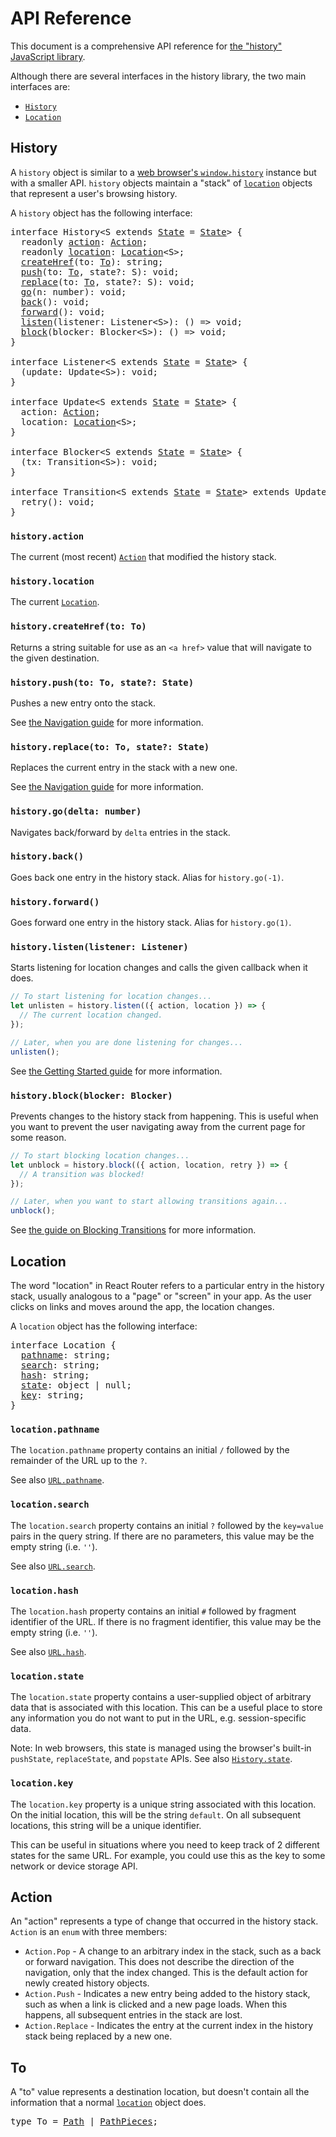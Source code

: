 # API Reference

This document is a comprehensive API reference for [the "history" JavaScript
library](https://github.com/ReactTraining/history).

Although there are several interfaces in the history library, the two main
interfaces are:

- [`History`](#history)
- [`Location`](#location)

## History

A `history` object is similar to a [web browser's
`window.history`](https://developer.mozilla.org/en-US/docs/Web/API/Window/history)
instance but with a smaller API. `history` objects maintain a "stack" of
[`location`](#location) objects that represent a user's browsing history.

A `history` object has the following interface:

<pre>
interface History&lt;S extends <a href="https://github.com/ReactTraining/history/blob/0f992736/packages/history/index.ts#L61">State</a> = <a href="https://github.com/ReactTraining/history/blob/0f992736/packages/history/index.ts#L61">State</a>&gt; {
  readonly <a href="#historyaction">action</a>: <a href="#action">Action</a>;
  readonly <a href="#historylocation">location</a>: <a href="#location">Location</a>&lt;S&gt;;
  <a href="#historycreatehrefto-to">createHref</a>(to: <a href="#to">To</a>): string;
  <a href="#historypushto-to-state-state">push</a>(to: <a href="#to">To</a>, state?: S): void;
  <a href="#historyreplaceto-to-state-state">replace</a>(to: <a href="#to">To</a>, state?: S): void;
  <a href="#historygodelta">go</a>(n: number): void;
  <a href="#historyback">back</a>(): void;
  <a href="#historyforward">forward</a>(): void;
  <a href="#historylistenlistener-listener">listen</a>(listener: Listener&lt;S&gt;): () => void;
  <a href="#historyblockblocker-blocker">block</a>(blocker: Blocker&lt;S&gt;): () => void;
}

interface Listener&lt;S extends <a href="https://github.com/ReactTraining/history/blob/0f992736/packages/history/index.ts#L61">State</a> = <a href="https://github.com/ReactTraining/history/blob/0f992736/packages/history/index.ts#L61">State</a>&gt; {
  (update: Update&lt;S&gt;): void;
}

interface Update&lt;S extends <a href="https://github.com/ReactTraining/history/blob/0f992736/packages/history/index.ts#L61">State</a> = <a href="https://github.com/ReactTraining/history/blob/0f992736/packages/history/index.ts#L61">State</a>&gt; {
  action: <a href="#action">Action</a>;
  location: <a href="#location">Location</a>&lt;S&gt;;
}

interface Blocker&lt;S extends <a href="https://github.com/ReactTraining/history/blob/0f992736/packages/history/index.ts#L61">State</a> = <a href="https://github.com/ReactTraining/history/blob/0f992736/packages/history/index.ts#L61">State</a>&gt; {
  (tx: Transition&lt;S&gt;): void;
}

interface Transition&lt;S extends <a href="https://github.com/ReactTraining/history/blob/0f992736/packages/history/index.ts#L61">State</a> = <a href="https://github.com/ReactTraining/history/blob/0f992736/packages/history/index.ts#L61">State</a>&gt; extends Update&lt;S&gt; {
  retry(): void;
}
</pre>

### `history.action`

The current (most recent) [`Action`](#action) that modified the history stack.

### `history.location`

The current [`Location`](#location).

### `history.createHref(to: To)`

Returns a string suitable for use as an `<a href>` value that will navigate to
the given destination.

### `history.push(to: To, state?: State)`

Pushes a new entry onto the stack.

See [the Navigation guide](navigation.md) for more information.

### `history.replace(to: To, state?: State)`

Replaces the current entry in the stack with a new one.

See [the Navigation guide](navigation.md) for more information.

### `history.go(delta: number)`

Navigates back/forward by `delta` entries in the stack.

### `history.back()`

Goes back one entry in the history stack. Alias for `history.go(-1)`.

### `history.forward()`

Goes forward one entry in the history stack. Alias for `history.go(1)`.

### `history.listen(listener: Listener)`

Starts listening for location changes and calls the given callback when it does.

```js
// To start listening for location changes...
let unlisten = history.listen(({ action, location }) => {
  // The current location changed.
});

// Later, when you are done listening for changes...
unlisten();
```

See [the Getting Started guide](getting-started.md#listening) for more
information.

### `history.block(blocker: Blocker)`

Prevents changes to the history stack from happening. This is useful when you
want to prevent the user navigating away from the current page for some reason.

```js
// To start blocking location changes...
let unblock = history.block(({ action, location, retry }) => {
  // A transition was blocked!
});

// Later, when you want to start allowing transitions again...
unblock();
```

See [the guide on Blocking Transitions](blocking-transitions.md) for more
information.

## Location

The word "location" in React Router refers to a particular entry in the history
stack, usually analogous to a "page" or "screen" in your app. As the user clicks
on links and moves around the app, the location changes.

A `location` object has the following interface:

<pre>
interface Location {
  <a href="#locationpathname" title="location.pathname">pathname</a>: string;
  <a href="#locationsearch" title="location.search">search</a>: string;
  <a href="#locationhash" title="location.hash">hash</a>: string;
  <a href="#locationstate" title="location.state">state</a>: object | null;
  <a href="#locationkey" title="location.key">key</a>: string;
}
</pre>

### `location.pathname`

The `location.pathname` property contains an initial `/` followed by the
remainder of the URL up to the `?`.

See also [`URL.pathname`](https://developer.mozilla.org/en-US/docs/Web/API/URL/pathname).

### `location.search`

The `location.search` property contains an initial `?` followed by the
`key=value` pairs in the query string. If there are no parameters, this value
may be the empty string (i.e. `''`).

See also [`URL.search`](https://developer.mozilla.org/en-US/docs/Web/API/URL/search).

### `location.hash`

The `location.hash` property contains an initial `#` followed by fragment
identifier of the URL. If there is no fragment identifier, this value may be the
empty string (i.e. `''`).

See also
[`URL.hash`](https://developer.mozilla.org/en-US/docs/Web/API/URL/hash).

### `location.state`

The `location.state` property contains a user-supplied object of arbitrary data
that is associated with this location. This can be a useful place to store any
information you do not want to put in the URL, e.g. session-specific data.

Note: In web browsers, this state is managed using the browser's built-in
`pushState`, `replaceState`, and `popstate` APIs. See also
[`History.state`](https://developer.mozilla.org/en-US/docs/Web/API/History/state).

### `location.key`

The `location.key` property is a unique string associated with this location. On
the initial location, this will be the string `default`. On all subsequent
locations, this string will be a unique identifier.

This can be useful in situations where you need to keep track of 2 different
states for the same URL. For example, you could use this as the key to some
network or device storage API.

## Action

An "action" represents a type of change that occurred in the history stack.
`Action` is an `enum` with three members:

- `Action.Pop` - A change to an arbitrary index in the stack, such as a back or
  forward navigation. This does not describe the direction of the navigation,
  only that the index changed. This is the default action for newly created
  history objects.
- `Action.Push` - Indicates a new entry being added to the history stack, such
  as when a link is clicked and a new page loads. When this happens, all
  subsequent entries in the stack are lost.
- `Action.Replace` - Indicates the entry at the current index in the history
  stack being replaced by a new one.

## To

A "to" value represents a destination location, but doesn't contain all the
information that a normal [`location`](#location) object does.

<pre>
type To = <a href="https://github.com/ReactTraining/history/blob/0f992736/packages/history/index.ts#L32">Path</a> | <a href="https://github.com/ReactTraining/history/blob/0f992736/packages/history/index.ts#L72">PathPieces</a>;
</pre>
